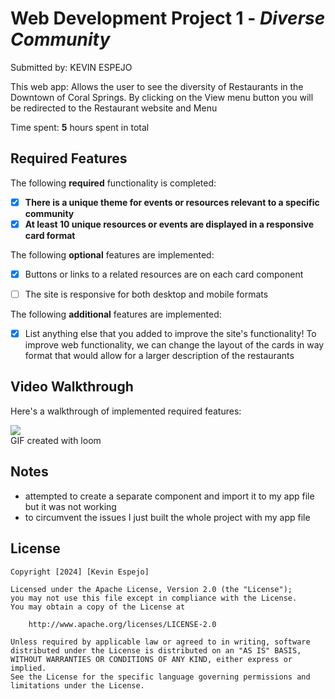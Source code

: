 # Web Development Project 1 - *Diverse Community*

Submitted by: KEVIN ESPEJO 

This web app: 
Allows the user to see the diversity of Restaurants in the Downtown of Coral Springs. By clicking on the View menu button you will be redirected to the Restaurant website and Menu

Time spent: **5** hours spent in total

## Required Features

The following **required** functionality is completed:

- [x] **There is a unique theme for events or resources relevant to a specific community**
- [x] **At least 10 unique resources or events are displayed in a responsive card format**

The following **optional** features are implemented:

- [x] Buttons or links to a related resources are on each card component
- [ ] The site is responsive for both desktop and mobile formats


The following **additional** features are implemented:

* [x] List anything else that you added to improve the site's functionality!
      To improve web functionality, we can change the layout of the cards in way format that would allow for a larger description of the restaurants 

## Video Walkthrough

Here's a walkthrough of implemented required features:
<div>
    <a href="https://www.loom.com/share/78c1ad840682483681bbb2349864a815">
    </a>
    <a href="https://www.loom.com/share/78c1ad840682483681bbb2349864a815">
      <img style="max-width:300px;" src="https://cdn.loom.com/sessions/thumbnails/78c1ad840682483681bbb2349864a815-with-play.gif">
    </a>
  </div>
<!-- Replace this with whatever GIF tool you used! -->
GIF created with loom


## Notes
- attempted to create a separate component and import it to my app file but it was not working
- to circumvent the issues I just built the whole project with my app file 

## License

    Copyright [2024] [Kevin Espejo]

    Licensed under the Apache License, Version 2.0 (the "License");
    you may not use this file except in compliance with the License.
    You may obtain a copy of the License at

        http://www.apache.org/licenses/LICENSE-2.0

    Unless required by applicable law or agreed to in writing, software
    distributed under the License is distributed on an "AS IS" BASIS,
    WITHOUT WARRANTIES OR CONDITIONS OF ANY KIND, either express or implied.
    See the License for the specific language governing permissions and
    limitations under the License.

